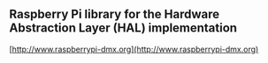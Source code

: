 ## Raspberry Pi library for the Hardware Abstraction Layer (HAL) implementation ##

[http://www.raspberrypi-dmx.org](http://www.raspberrypi-dmx.org)

